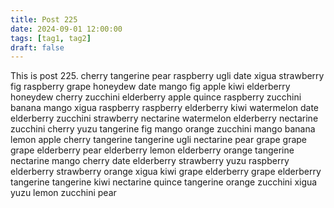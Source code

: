 ```yaml
---
title: Post 225
date: 2024-09-01 12:00:00
tags: [tag1, tag2]
draft: false
---
```

This is post 225.
cherry
tangerine
pear
raspberry
ugli
date
xigua
strawberry
fig
raspberry
grape
honeydew
date
mango
fig
apple
kiwi
elderberry
honeydew
cherry
zucchini
elderberry
apple
quince
raspberry
zucchini
banana
mango
xigua
raspberry
raspberry
elderberry
kiwi
watermelon
date
elderberry
zucchini
strawberry
nectarine
watermelon
elderberry
nectarine
zucchini
cherry
yuzu
tangerine
fig
mango
orange
zucchini
mango
banana
lemon
apple
cherry
tangerine
tangerine
ugli
nectarine
pear
grape
grape
grape
elderberry
pear
elderberry
lemon
elderberry
orange
tangerine
nectarine
mango
cherry
date
elderberry
strawberry
yuzu
raspberry
elderberry
strawberry
orange
xigua
kiwi
grape
elderberry
grape
elderberry
tangerine
tangerine
kiwi
nectarine
quince
tangerine
orange
zucchini
xigua
yuzu
lemon
zucchini
pear
